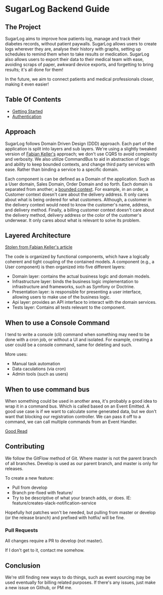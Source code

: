 # SugarLog Backend Guide

## The Project

SugarLog aims to improve how patients log, manage and track their diabetes records, without patient paywalls. SugarLog allows users to create logs wherever they are, analyse their history with graphs, setting up schedules to remind them when to take results or medication. SugarLog also allows users to export their data to their medical team with ease, avoiding scraps of paper, awkward device exports, and forgetting to bring results; it's all done for them! 

In the future, we aim to connect patients and medical professionals closer, making it even easier!
 
 
## Table Of Contents
- [Getting Started](GETTING-STARTED.md)
- [Authentication](AUTHENTICATION.md)

## Approach

SugarLog follows Domain Driven Design (DDD) approach. Each part of the application is split into layers and sub layers. We're using a slightly tweaked version of [Fabian Keller's](https://www.fabian-keller.de/blog/domain-driven-design-with-symfony-a-folder-structure) approach; we don't use CQRS to avoid complexity and verbosity. We also utilize CommandBus to aid in abstraction of logic and ability to keep bounded contexts, and change third party services with ease. Rather than binding a service to a specific domain. 

Each component is can be defined as a Domain of the application. Such as a User domain, Sales Domain, Order Domain and so forth. Each domain is separated from another; a [bounded context](http://www.informit.com/articles/article.aspx?p=2738465&seqNum=3). For example, in an order, a Customer context doesn't care about the delivery address. It only cares about what is being ordered for what customers. Although, a customer in the delivery context would need to know the customer's name, address, and delivery method. Finally, a billing customer context doesn't care about the delivery method, delivery address or the color of the customer's underwear. It only cares about what is relevant to solve its problem. 


## Layered Architecture

[Stolen from Fabian Keller's article](https://www.fabian-keller.de/blog/domain-driven-design-with-symfony-a-folder-structure)

The code is organized by functional components, which have a logically coherent and tight coupling of the contained models. A component (e.g., a User component) is then organized into five different layers:

* Domain layer: contains the actual business logic and domain models.
* Infrastructure layer: binds the business logic implementation to infrastructure and frameworks, such as Symfony or Doctrine.
* Presentation layer: is responsible for presenting a user interface, allowing users to make use of the business logic.
* Api layer: provides an API interface to interact with the domain services.
* Tests layer: Contains all tests relevant to the component.


## When to use a Console Command

I tend to write a console (cli) command when something may need to be done with a cron job, or without a UI and isolated. For example, creating a user could be a console command, same for deleting and such. 

More uses: 

* Manual task automation
* Data caculations (via cron)
* Admin tools (such as users)

## When to use command bus

When something could be used in another area, it's probably a good idea to wrap it in a command bus. Which is called based on an Event Emitted. A good use case is if we want to calculate some generated data, but we don't want that blocking our registration controller. We can pass it off to a command, we can call multiple commands from an Event Handler. 

[Good Read](https://en.wikipedia.org/wiki/Command_pattern)


## Contributing

We follow the GitFlow method of Git. Where master is not the parent branch of all branches. Develop is used as our parent branch, and master is only for releases. 

To create a new feature: 

* Pull from develop
* Branch pre-fixed with feature/
* Try to be descriptive of what your branch adds, or does. IE: feature/creates-slack-notification-service

Hopefully hot patches won't be needed, but pulling from master or develop (or the release branch) and prefixed with hotfix/ will be fine. 

### Pull Requests

All changes require a PR to develop (not master). 

If I don't get to it, contact me somehow. 


## Conclusion

We're still finding new ways to do things, such as event sourcing may be used eventually for billing related purposes. If there's any issues, just make a new issue on Github, or PM me. 
